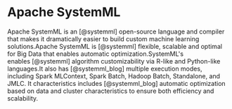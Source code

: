 Apache SystemML
===============

Apache SystemML is an [@systemml] open-source language and compiler that
makes it dramatically easier to build custom machine learning
solutions.Apache SystemML is [@systemml] flexible, scalable and optimal
for Big Data that enables automatic optimization.SystemML's
enables [@systemml] algorithm customizability via R-like and Python-like
languages.It also has [@systemml_blog] multiple execution modes,
including Spark MLContext, Spark Batch, Hadoop Batch, Standalone, and
JMLC. It characteristics includes [@systemml_blog] automatic
optimization based on data and cluster characteristics to ensure both
efficiency and scalability.
